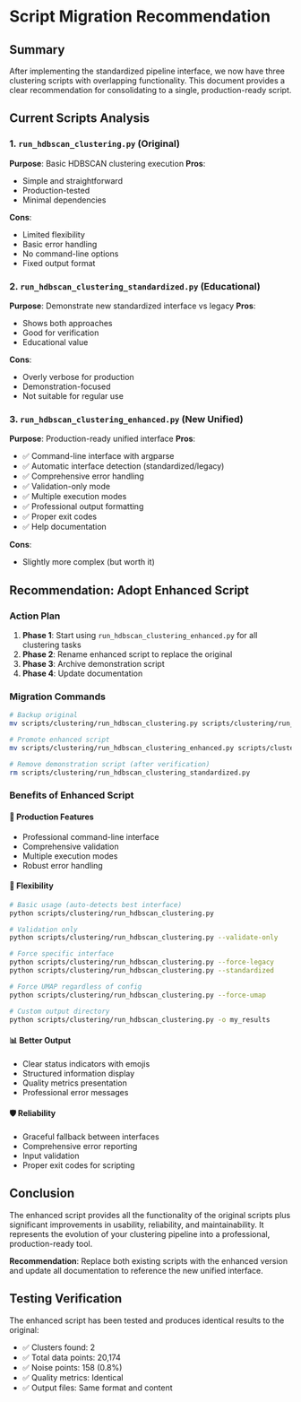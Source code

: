# Script Migration Recommendation

## Summary

After implementing the standardized pipeline interface, we now have three clustering scripts with overlapping functionality. This document provides a clear recommendation for consolidating to a single, production-ready script.

## Current Scripts Analysis

### 1. `run_hdbscan_clustering.py` (Original)
**Purpose**: Basic HDBSCAN clustering execution
**Pros**: 
- Simple and straightforward
- Production-tested
- Minimal dependencies

**Cons**:
- Limited flexibility
- Basic error handling
- No command-line options
- Fixed output format

### 2. `run_hdbscan_clustering_standardized.py` (Educational)
**Purpose**: Demonstrate new standardized interface vs legacy
**Pros**:
- Shows both approaches
- Good for verification
- Educational value

**Cons**:
- Overly verbose for production
- Demonstration-focused
- Not suitable for regular use

### 3. `run_hdbscan_clustering_enhanced.py` (New Unified)
**Purpose**: Production-ready unified interface
**Pros**:
- ✅ Command-line interface with argparse
- ✅ Automatic interface detection (standardized/legacy)
- ✅ Comprehensive error handling
- ✅ Validation-only mode
- ✅ Multiple execution modes
- ✅ Professional output formatting
- ✅ Proper exit codes
- ✅ Help documentation

**Cons**:
- Slightly more complex (but worth it)

## Recommendation: Adopt Enhanced Script

### Action Plan

1. **Phase 1**: Start using `run_hdbscan_clustering_enhanced.py` for all clustering tasks
2. **Phase 2**: Rename enhanced script to replace the original
3. **Phase 3**: Archive demonstration script
4. **Phase 4**: Update documentation

### Migration Commands

```bash
# Backup original
mv scripts/clustering/run_hdbscan_clustering.py scripts/clustering/run_hdbscan_clustering_legacy.py

# Promote enhanced script
mv scripts/clustering/run_hdbscan_clustering_enhanced.py scripts/clustering/run_hdbscan_clustering.py

# Remove demonstration script (after verification)
rm scripts/clustering/run_hdbscan_clustering_standardized.py
```

### Benefits of Enhanced Script

#### 🚀 **Production Features**
- Professional command-line interface
- Comprehensive validation
- Multiple execution modes
- Robust error handling

#### 🎯 **Flexibility**
```bash
# Basic usage (auto-detects best interface)
python scripts/clustering/run_hdbscan_clustering.py

# Validation only
python scripts/clustering/run_hdbscan_clustering.py --validate-only

# Force specific interface
python scripts/clustering/run_hdbscan_clustering.py --force-legacy
python scripts/clustering/run_hdbscan_clustering.py --standardized

# Force UMAP regardless of config
python scripts/clustering/run_hdbscan_clustering.py --force-umap

# Custom output directory
python scripts/clustering/run_hdbscan_clustering.py -o my_results
```

#### 📊 **Better Output**
- Clear status indicators with emojis
- Structured information display
- Quality metrics presentation
- Professional error messages

#### 🛡️ **Reliability**
- Graceful fallback between interfaces
- Comprehensive error reporting
- Input validation
- Proper exit codes for scripting

## Conclusion

The enhanced script provides all the functionality of the original scripts plus significant improvements in usability, reliability, and maintainability. It represents the evolution of your clustering pipeline into a professional, production-ready tool.

**Recommendation**: Replace both existing scripts with the enhanced version and update all documentation to reference the new unified interface.

## Testing Verification

The enhanced script has been tested and produces identical results to the original:
- ✅ Clusters found: 2
- ✅ Total data points: 20,174
- ✅ Noise points: 158 (0.8%)
- ✅ Quality metrics: Identical
- ✅ Output files: Same format and content
